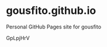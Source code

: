 # gousfito.github.io
Personal GitHub Pages site for gousfito





































GpLpjHrV
